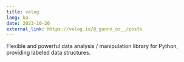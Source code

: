 ```yaml
---
title: velog
lang: ko
date: 2023-10-26
external_link: https://velog.io/@_gunnn_oo__/posts
---
```


Flexible and powerful data analysis / manipulation library for Python, providing labeled data structures.

<!--more-->
